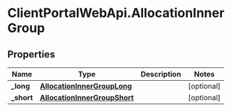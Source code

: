 # ClientPortalWebApi.AllocationInnerGroup

## Properties
Name | Type | Description | Notes
------------ | ------------- | ------------- | -------------
**_long** | [**AllocationInnerGroupLong**](AllocationInnerGroupLong.md) |  | [optional] 
**_short** | [**AllocationInnerGroupShort**](AllocationInnerGroupShort.md) |  | [optional] 


